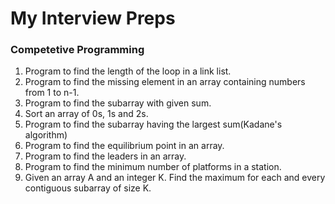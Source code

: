 # My Interview Preps
### Competetive Programming
1. Program to find the length of the loop in a link list.
1. Program to find the missing element in an array containing numbers from 1 to n-1.
1. Program to find the subarray with given sum.
1. Sort an array of 0s, 1s and 2s.
1. Program to find the subarray having the largest sum(Kadane's algorithm)
1. Program to find the equilibrium point in an array.
1. Program to find the leaders in an array.
1. Program to find the minimum number of platforms in a station.
1. Given an array A and an integer K. Find the maximum for each and every contiguous subarray of size K.
